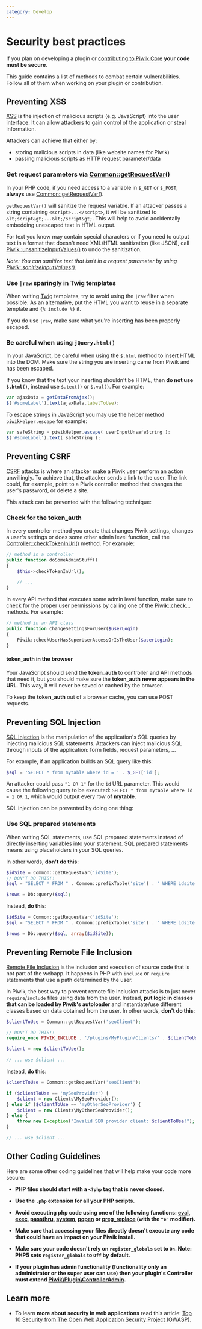 ```yaml
---
category: Develop
---
```

# Security best practices

If you plan on developing a plugin or [contributing to Piwik Core](/guides/contributing-to-piwik-core) **your code must be secure**.

This guide contains a list of methods to combat certain vulnerabilities. Follow all of them when working on your plugin or contribution.

## Preventing XSS

[XSS](http://en.wikipedia.org/wiki/Cross-site_scripting) is the injection of malicious scripts (e.g. JavaScript) into the user interface. It can allow attackers to gain control of the application or steal information.

Attackers can achieve that either by:

- storing malicious scripts in data (like website names for Piwik)
- passing malicious scripts as HTTP request parameter/data

### Get request parameters via [Common::getRequestVar()](/api-reference/Piwik/Common#getrequestvar)

In your PHP code, if you need access to a variable in `$_GET` or `$_POST`, **always** use [Common::getRequestVar()](/api-reference/Piwik/Common#getrequestvar).

`getRequestVar()` will sanitize the request variable. If an attacker passes a string containing `<script>...</script>`, it will be sanitized to `&lt;script&gt;...&lt;/script&gt;`. This will help to avoid accidentally embedding unescaped text in HTML output.

For text you know may contain special characters or if you need to output text in a format that doesn't need XML/HTML sanitization (like JSON), call [Piwik::unsanitizeInputValues()](/api-reference/Piwik/Common#unsanitizeinputvalues) to undo the sanitization.

*Note: You can sanitize text that isn't in a request parameter by using [Piwik::sanitizeInputValues()](/api-reference/Piwik/Common#sanitizeinputvalues).*

### Use `|raw` sparingly in Twig templates

When writing [Twig](http://twig.sensiolabs.org/) templates, try to avoid using the `|raw` filter when possible. As an alternative, put the HTML you want to reuse in a separate template and `{% include %}` it.

If you do use `|raw`, make sure what you're inserting has been properly escaped.

### Be careful when using `jQuery.html()`

In your JavaScript, be careful when using the `$.html` method to insert HTML into the DOM. Make sure the string you are inserting came from Piwik and has been escaped.

If you know that the text your inserting shouldn't be HTML, then **do not use `$.html()`**, instead use `$.text()` or `$.val()`. For example:

```javascript
var ajaxData = getDataFromAjax();
$('#someLabel').text(ajaxData.labelToUse);
```

To escape strings in JavaScript you may use the helper method `piwikHelper.escape` for example:

```javascript
var safeString = piwikHelper.escape( userInputUnsafeString );
$('#someLabel').text( safeString );
```


## Preventing CSRF

[CSRF](http://en.wikipedia.org/wiki/Cross-site_request_forgery) attacks is where an attacker make a Piwik user perform an action unwillingly. To achieve that, the attacker sends a link to the user. The link could, for example, point to a Piwik controller method that changes the user's password, or delete a site.

This attack can be prevented with the following technique:

### Check for the **token_auth**

In every controller method you create that changes Piwik settings, changes a user's settings or does some other admin level function, call the [Controller::checkTokenInUrl()](/api-reference/Piwik/Plugin/Controller#checktokeninurl) method. For example:

```php
// method in a controller
public function doSomeAdminStuff()
{
    $this->checkTokenInUrl();

    // ...
}
```

In every API method that executes some admin level function, make sure to check for the proper user permissions by calling one of the [Piwik::check...](/api-reference/Piwik/Piwik) methods. For example:

```php
// method in an API class
public function changeSettingsForUser($userLogin)
{
    Piwik::checkUserHasSuperUserAccessOrIsTheUser($userLogin);
}
```

#### **token_auth** in the browser

Your JavaScript should send the **token\_auth** to controller and API methods that need it, but you should make sure the **token\_auth** **never appears in the URL**. This way, it will never be saved or cached by the browser.

To keep the **token_auth** out of a browser cache, you can use POST requests.

<!-- TODO: make sure Reporting API guide has security stuff -->

## Preventing SQL Injection

[SQL Injection](http://en.wikipedia.org/wiki/SQL_Injection) is the manipulation of the application's SQL queries by injecting malicious SQL statements. Attackers can inject malicious SQL through inputs of the application: form fields, request parameters, …

For example, if an application builds an SQL query like this:

```php
$sql = 'SELECT * from mytable where id = ' . $_GET['id'];
```

An attacker could pass `"1 OR 1"` for the `id` URL parameter. This would cause the following query to be executed: `SELECT * from mytable where id = 1 OR 1`, which would output every row of **mytable**.

SQL injection can be prevented by doing one thing:

### Use SQL prepared statements

When writing SQL statements, use SQL prepared statements instead of directly inserting variables into your statement. SQL prepared statements means using placeholders in your SQL queries.

In other words, **don't do this**:

```php
$idSite = Common::getRequestVar('idSite');
// DON'T DO THIS!!
$sql = "SELECT * FROM " . Common::prefixTable('site') . " WHERE idsite = " . $idSite;

$rows = Db::query($sql);
```

Instead, **do this**:

```php
$idSite = Common::getRequestVar('idSite');
$sql = "SELECT * FROM " . Common::prefixTable('site') . " WHERE idsite = ?";

$rows = Db::query($sql, array($idSite));
```

## Preventing Remote File Inclusion

[Remote File Inclusion](http://en.wikipedia.org/wiki/File_inclusion_vulnerability) is the inclusion and execution of source code that is not part of the webapp. It happens in PHP with `include` or `require` statements that use a path determined by the user.

In Piwik, the best way to prevent remote file inclusion attacks is to just never `require`/`include` files using data from the user. Instead, **put logic in classes that can be loaded by Piwik's autoloader** and instantiate/use different classes based on data obtained from the user. In other words, **don't do this**:

```php
$clientToUse = Common::getRequestVar('seoClient');

// DON'T DO THIS!!
require_once PIWIK_INCLUDE . '/plugins/MyPlugin/Clients/' . $clientToUse . '.php';

$client = new $clientToUse();

// ... use $client ...
```

Instead, **do this**:

```php
$clientToUse = Common::getRequestVar('seoClient');

if ($clientToUse == 'mySeoProvider') {
    $client = new Clients\MySeoProvider();
} else if ($clientToUse == 'myOtherSeoProvider') {
    $client = new Clients\MyOtherSeoProvider();
} else {
    throw new Exception("Invalid SEO provider client: $clientToUse!");
}

// ... use $client ...
```

## Other Coding Guidelines

Here are some other coding guidelines that will help make your code more secure:

- **PHP files should start with a `<?php` tag that is never closed.**

- **Use the `.php` extension for all your PHP scripts.**

- **Avoid executing php code using one of the following functions: [eval](http://www.php.net/manual/en/function.eval.php), [exec](http://uk1.php.net/manual/en/function.exec.php), [passthru](http://uk1.php.net/manual/en/function.passthru.php), [system](http://uk1.php.net/manual/en/function.system.php), [popen](http://uk1.php.net/manual/en/function.popen.php) or [preg_replace](http://uk1.php.net/manual/en/function.preg-replace.php) (with the `"e"` modifier).**

- **Make sure that accessing your files directly doesn't execute any code that could have an impact on your Piwik install.**

- **Make sure your code doesn't rely on `register_globals` set to `On`. Note: PHP5 sets `register_globals` to `Off` by default.**

- **If your plugin has admin functionality (functionality only an administrator or the super user can use) then your plugin's Controller must extend [Piwik\Plugin\ControllerAdmin](/api-reference/Piwik/Plugin/ControllerAdmin).**

## Learn more

- To learn **more about security in web applications** read this article: [Top 10 Security from The Open Web Application Security Project (OWASP)](https://www.owasp.org/index.php/Top_10_2013-Table_of_Contents).
